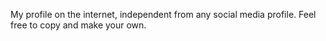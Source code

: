 My profile on the internet, independent from any social media profile. Feel free to copy and make your own.
